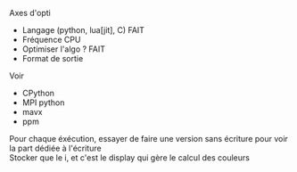 Axes d'opti
- Langage (python, lua[jit], C) FAIT
- Fréquence CPU
- Optimiser l'algo ? FAIT
- Format de sortie

Voir 
- CPython
- MPI python
- mavx
- ppm

Pour chaque éxécution, essayer de faire une version sans écriture pour voir la part dédiée à l'écriture  
Stocker que le i, et c'est le display qui gère le calcul des couleurs  